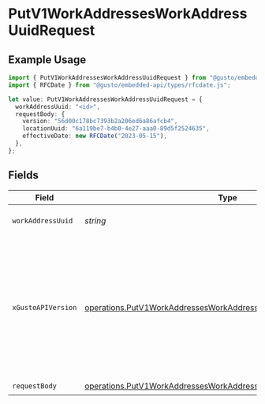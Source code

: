 # PutV1WorkAddressesWorkAddressUuidRequest

## Example Usage

```typescript
import { PutV1WorkAddressesWorkAddressUuidRequest } from "@gusto/embedded-api/models/operations/putv1workaddressesworkaddressuuid.js";
import { RFCDate } from "@gusto/embedded-api/types/rfcdate.js";

let value: PutV1WorkAddressesWorkAddressUuidRequest = {
  workAddressUuid: "<id>",
  requestBody: {
    version: "56d00c178bc7393b2a206ed6a86afcb4",
    locationUuid: "6a119be7-b4b0-4e27-aaa0-89d5f2524635",
    effectiveDate: new RFCDate("2023-05-15"),
  },
};
```

## Fields

| Field                                                                                                                                                                                                                        | Type                                                                                                                                                                                                                         | Required                                                                                                                                                                                                                     | Description                                                                                                                                                                                                                  |
| ---------------------------------------------------------------------------------------------------------------------------------------------------------------------------------------------------------------------------- | ---------------------------------------------------------------------------------------------------------------------------------------------------------------------------------------------------------------------------- | ---------------------------------------------------------------------------------------------------------------------------------------------------------------------------------------------------------------------------- | ---------------------------------------------------------------------------------------------------------------------------------------------------------------------------------------------------------------------------- |
| `workAddressUuid`                                                                                                                                                                                                            | *string*                                                                                                                                                                                                                     | :heavy_check_mark:                                                                                                                                                                                                           | The UUID of the work address                                                                                                                                                                                                 |
| `xGustoAPIVersion`                                                                                                                                                                                                           | [operations.PutV1WorkAddressesWorkAddressUuidHeaderXGustoAPIVersion](../../models/operations/putv1workaddressesworkaddressuuidheaderxgustoapiversion.md)                                                                     | :heavy_minus_sign:                                                                                                                                                                                                           | Determines the date-based API version associated with your API call. If none is provided, your application's [minimum API version](https://docs.gusto.com/embedded-payroll/docs/api-versioning#minimum-api-version) is used. |
| `requestBody`                                                                                                                                                                                                                | [operations.PutV1WorkAddressesWorkAddressUuidRequestBody](../../models/operations/putv1workaddressesworkaddressuuidrequestbody.md)                                                                                           | :heavy_check_mark:                                                                                                                                                                                                           | N/A                                                                                                                                                                                                                          |